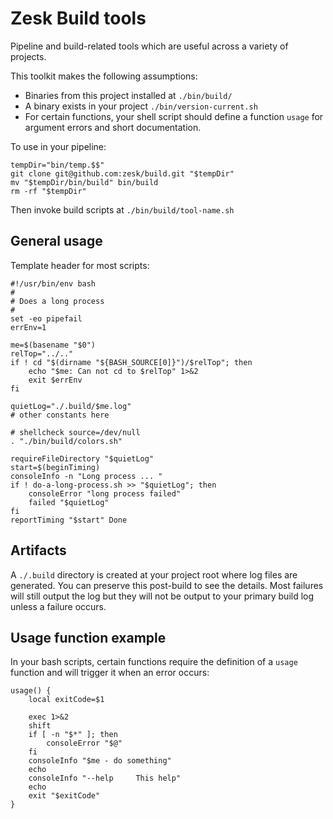 # Zesk Build tools

Pipeline and build-related tools which are useful across a variety of projects.

This toolkit makes the following assumptions:

- Binaries from this project installed at `./bin/build/`
- A binary exists in your project `./bin/version-current.sh`
- For certain functions, your shell script should define a function `usage` for argument errors and short documentation.


To use in your pipeline:

    tempDir="bin/temp.$$"
    git clone git@github.com:zesk/build.git "$tempDir"
    mv "$tempDir/bin/build" bin/build
    rm -rf "$tempDir"

Then invoke build scripts at `./bin/build/tool-name.sh`

## General usage

Template header for most scripts:

    #!/usr/bin/env bash
    #
    # Does a long process
    #
    set -eo pipefail
    errEnv=1

    me=$(basename "$0")
    relTop="../.."
    if ! cd "$(dirname "${BASH_SOURCE[0]}")/$relTop"; then
        echo "$me: Can not cd to $relTop" 1>&2
        exit $errEnv
    fi

    quietLog="./.build/$me.log"
    # other constants here

    # shellcheck source=/dev/null
    . "./bin/build/colors.sh"

    requireFileDirectory "$quietLog"
    start=$(beginTiming)
    consoleInfo -n "Long process ... "
    if ! do-a-long-process.sh >> "$quietLog"; then
        consoleError "long process failed"
        failed "$quietLog"
    fi
    reportTiming "$start" Done


## Artifacts

A `./.build` directory is created at your project root where log files are generated. You can preserve this post-build to see the details. Most failures will still output the log but they will not be output to your primary build log unless a failure occurs.

## Usage function example

In your bash scripts, certain functions require the definition of a `usage` function and will trigger it when an
error occurs:

    usage() {
        local exitCode=$1

        exec 1>&2
        shift
        if [ -n "$*" ]; then
            consoleError "$@"
        fi
        consoleInfo "$me - do something"
        echo
        consoleInfo "--help     This help"
        echo
        exit "$exitCode"
    }

